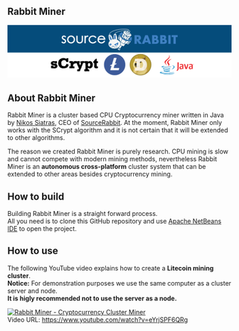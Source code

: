 Rabbit Miner 
------
<p align="center">
<a href="https://www.sourcerabbit.com/"><img src="https://github.com/SourceRabbit/Rabbit_Miner/blob/main/Images/Banner.png" alt="Rabbit Miner"></a>
</p>

About Rabbit Miner
------
Rabbit Miner is a cluster based CPU Cryptocurrency miner written in Java by <a href="https://twitter.com/nsiatras">Nikos Siatras</a>, CEO of <a href="https://www.sourcerabbit.com/">SourceRabbit</a>. At the moment, Rabbit Miner only works with the SCrypt algorithm and it is not certain that it will be extended to other algorithms.

The reason we created Rabbit Miner is purely research. CPU mining is slow and cannot compete with modern mining methods, nevertheless Rabbit Miner is an <b>autonomous cross-platform</b> cluster system that can be extended to other areas besides cryptocurrency mining.

How to build
------
Building Rabbit Miner is a straight forward process.<br>
All you need is to clone this GitHub repository and use <a href="https://netbeans.apache.org/">Apache NetBeans IDE</a> to open the project.


How to use 
------

The following YouTube video explains how to create a <b>Litecoin mining cluster</b>.<br> 
<b>Notice:</b> For demonstration purposes we use the same computer as a cluster server and node.
<br><b>It is higly recommended not to use the server as a node.</b>


[![Rabbit Miner - Cryptocurrency Cluster Miner](https://img.youtube.com/vi/9T3SOubl6n0/0.jpg)](https://www.youtube.com/watch?v=eYrjSPF6QRg)
<br>Video URL: https://www.youtube.com/watch?v=eYrjSPF6QRg
